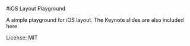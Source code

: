 #iOS Layout Playground

A simple playground for iOS layout.
The Keynote slides are also included here.

License: MIT